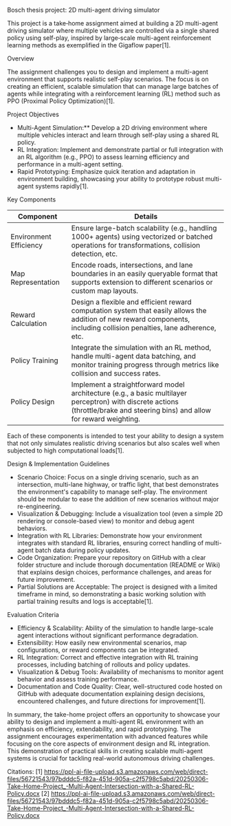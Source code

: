 Bosch thesis project: 2D multi-agent driving simulator

This project is a take‐home assignment aimed at building a 2D multi-agent driving simulator where multiple vehicles are controlled via a single shared policy using self-play, inspired by large‐scale multi-agent reinforcement learning methods as exemplified in the Gigaflow paper[1]. 

Overview

The assignment challenges you to design and implement a multi-agent environment that supports realistic self-play scenarios. The focus is on creating an efficient, scalable simulation that can manage large batches of agents while integrating with a reinforcement learning (RL) method such as PPO (Proximal Policy Optimization)[1].

Project Objectives

- Multi-Agent Simulation:** Develop a 2D driving environment where multiple vehicles interact and learn through self-play using a shared RL policy.
- RL Integration: Implement and demonstrate partial or full integration with an RL algorithm (e.g., PPO) to assess learning efficiency and performance in a multi-agent setting.
- Rapid Prototyping: Emphasize quick iteration and adaptation in environment building, showcasing your ability to prototype robust multi-agent systems rapidly[1].

Key Components

| Component                 | Details                                                                                                                                                                 |
|---------------------------|-------------------------------------------------------------------------------------------------------------------------------------------------------------------------|
| Environment Efficiency  | Ensure large-batch scalability (e.g., handling 1000+ agents) using vectorized or batched operations for transformations, collision detection, etc.                    |
| Map Representation      | Encode roads, intersections, and lane boundaries in an easily queryable format that supports extension to different scenarios or custom map layouts.                     |
| Reward Calculation      | Design a flexible and efficient reward computation system that easily allows the addition of new reward components, including collision penalties, lane adherence, etc. |
| Policy Training         | Integrate the simulation with an RL method, handle multi-agent data batching, and monitor training progress through metrics like collision and success rates.            |
| Policy Design           | Implement a straightforward model architecture (e.g., a basic multilayer perceptron) with discrete actions (throttle/brake and steering bins) and allow for reward weighting. |

Each of these components is intended to test your ability to design a system that not only simulates realistic driving scenarios but also scales well when subjected to high computational loads[1].

Design & Implementation Guidelines

- Scenario Choice: Focus on a single driving scenario, such as an intersection, multi-lane highway, or traffic light, that best demonstrates the environment's capability to manage self-play. The environment should be modular to ease the addition of new scenarios without major re-engineering.
- Visualization & Debugging: Include a visualization tool (even a simple 2D rendering or console-based view) to monitor and debug agent behaviors.
- Integration with RL Libraries: Demonstrate how your environment integrates with standard RL libraries, ensuring correct handling of multi-agent batch data during policy updates.
- Code Organization: Prepare your repository on GitHub with a clear folder structure and include thorough documentation (README or Wiki) that explains design choices, performance challenges, and areas for future improvement.
- Partial Solutions are Acceptable: The project is designed with a limited timeframe in mind, so demonstrating a basic working solution with partial training results and logs is acceptable[1].

Evaluation Criteria

- Efficiency & Scalability: Ability of the simulation to handle large-scale agent interactions without significant performance degradation.
- Extensibility: How easily new environmental scenarios, map configurations, or reward components can be integrated.
- RL Integration: Correct and effective integration with RL training processes, including batching of rollouts and policy updates.
- Visualization & Debug Tools: Availability of mechanisms to monitor agent behavior and assess training performance.
- Documentation and Code Quality: Clear, well-structured code hosted on GitHub with adequate documentation explaining design decisions, encountered challenges, and future directions for improvement[1].

In summary, the take-home project offers an opportunity to showcase your ability to design and implement a multi-agent RL environment with an emphasis on efficiency, extendability, and rapid prototyping. The assignment encourages experimentation with advanced features while focusing on the core aspects of environment design and RL integration. This demonstration of practical skills in creating scalable multi-agent systems is crucial for tackling real-world autonomous driving challenges.

Citations:
[1] https://ppl-ai-file-upload.s3.amazonaws.com/web/direct-files/56721543/97bdddc5-f82a-451d-905a-c2f5798c5abd/20250306-Take-Home-Project_-Multi-Agent-Intersection-with-a-Shared-RL-Policy.docx
[2] https://ppl-ai-file-upload.s3.amazonaws.com/web/direct-files/56721543/97bdddc5-f82a-451d-905a-c2f5798c5abd/20250306-Take-Home-Project_-Multi-Agent-Intersection-with-a-Shared-RL-Policy.docx
